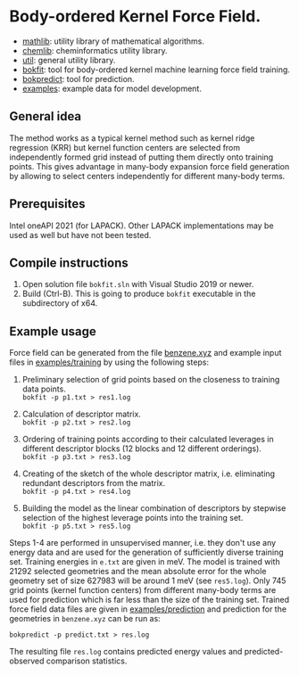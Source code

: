 # Body-ordered Kernel Force Field.

* [mathlib](mathlib): utility library of mathematical algorithms.
* [chemlib](chemlib): cheminformatics utility library.
* [util](util): general utility library.
* [bokfit](bokfit): tool for body-ordered kernel machine learning force field training.
* [bokpredict](bokpredict): tool for prediction.
* [examples](examples): example data for model development.

## General idea

The method works as a typical kernel method such as kernel ridge regression (KRR) but kernel function centers are selected from independently formed grid instead
of putting them directly onto training points. This gives advantage in many-body expansion force field generation by allowing to select
centers independently for different many-body terms.

## Prerequisites

Intel oneAPI 2021 (for LAPACK). Other LAPACK implementations may be used as well but have not been tested.

## Compile instructions

1. Open solution file `bokfit.sln` with Visual Studio 2019 or newer.
1. Build (Ctrl-B). This is going to produce `bokfit` executable in the subdirectory of x64.

## Example usage

Force field can be generated from the file [benzene.xyz](http://www.quantum-machine.org/gdml/data/xyz/md17_benzene2017.zip) and example input files in [examples/training](examples/training) by using the following steps:

1) Preliminary selection of grid points based on the closeness to training data points.  
`bokfit -p p1.txt > res1.log`

2) Calculation of descriptor matrix.  
`bokfit -p p2.txt > res2.log`

3) Ordering of training points according to their calculated leverages in different descriptor blocks (12 blocks and 12 different orderings).  
`bokfit -p p3.txt > res3.log`

4) Creating of the sketch of the whole descriptor matrix, i.e. eliminating redundant descriptors from the matrix.  
`bokfit -p p4.txt > res4.log`

5) Building the model as the linear combination of descriptors by stepwise selection of the highest leverage points into the training set.  
`bokfit -p p5.txt > res5.log`

Steps 1-4 are performed in unsupervised manner, i.e. they don't use any energy data and are used for the generation of sufficiently diverse training set.
Training energies in `e.txt` are given in meV. The model is trained with 21292 selected geometries and the mean absolute error for the whole geometry set of size 627983 will
be around 1 meV (see `res5.log`). Only 745 grid points (kernel function centers) from different many-body terms are used for prediction which is far less than the size of the
training set.
Trained force field data files are given in [examples/prediction](examples/prediction) and prediction for the geometries in `benzene.xyz` can be run as:

`bokpredict -p predict.txt > res.log`

The resulting file `res.log` contains predicted energy values and predicted-observed comparison statistics.
